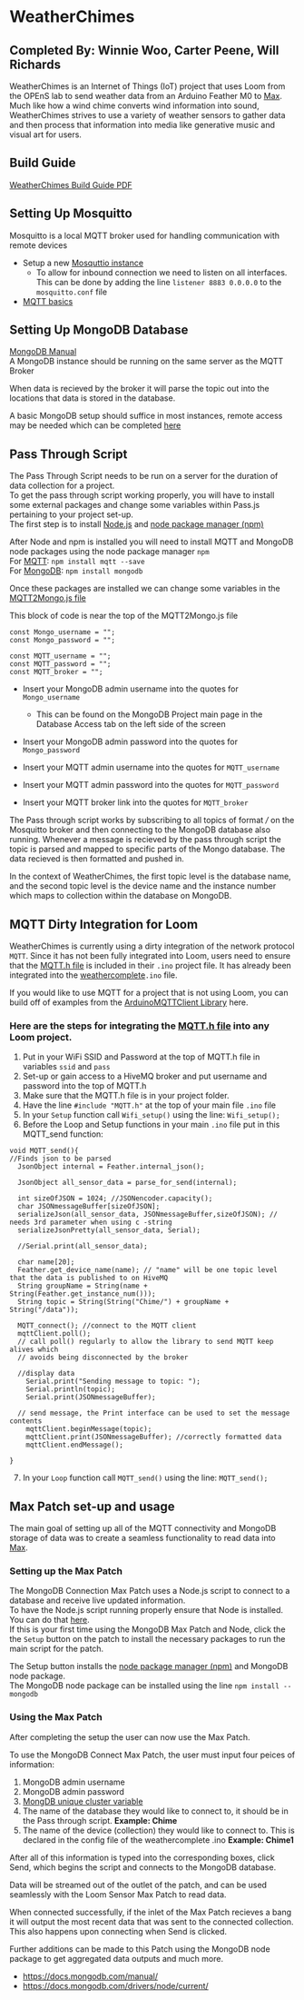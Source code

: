 # WeatherChimes
## Completed By: Winnie Woo, Carter Peene, Will Richards

WeatherChimes is an Internet of Things (IoT) project that uses Loom from the OPEnS lab to send weather data from an Arduino Feather M0 to [Max](https://cycling74.com/products/max). Much like how a wind chime converts wind information into sound, WeatherChimes strives to use a variety of weather sensors to gather data and then process that information into media like generative music and visual art for users. 


## Build Guide

[WeatherChimes Build Guide PDF](https://docs.google.com/document/d/1GEz6TniiCkyVJEQ1pW2CY4VUsa4j7f_cYcETQBzS96c/edit?usp=sharing)


## Setting Up Mosquitto
Mosquitto is a local MQTT broker used for handling communication with remote devices
* Setup a new [Mosquttio instance](https://www.vultr.com/docs/how-to-install-mosquitto-mqtt-broker-server-on-ubuntu-16-04)
  * To allow for inbound connection we need to listen on all interfaces. This can be done by adding the line `listener 8883 0.0.0.0` to the `mosquitto.conf` file
* [MQTT basics](https://www.hivemq.com/mqtt-essentials/)

## Setting Up MongoDB Database
[MongoDB Manual](https://docs.mongodb.com/manual/)\
A MongoDB instance should be running on the same server as the MQTT Broker

When data is recieved by the broker it will parse the topic out into the locations that data is stored in the database.

A basic MongoDB setup should suffice in most instances, remote access may be needed which can be completed [here](https://www.digitalocean.com/community/tutorials/how-to-configure-remote-access-for-mongodb-on-ubuntu-20-04)

## Pass Through Script
The Pass Through Script needs to be run on a server for the duration of data collection for a project.  
To get the pass through script working properly, you will have to install some external packages and change some variables within Pass.js pertaining to your project set-up.  
The first step is to install [Node.js](https://nodejs.org/en/download/)
and [node package manager (npm)](https://docs.npmjs.com/downloading-and-installing-node-js-and-npm)

After Node and npm is installed you will need to install MQTT and MongoDB node packages using the node package manager `npm`  
For [MQTT](https://www.npmjs.com/package/mqtt#install): `npm install mqtt --save`  
For [MongoDB](https://www.w3schools.com/nodejs/nodejs_mongodb.asp): `npm install mongodb` 

Once these packages are installed we can change some variables in the [MQTT2Mongo.js file](https://github.com/OPEnSLab-OSU/WeatherChimes/blob/main/pass.js)  

This block of code is near the top of the MQTT2Mongo.js file
```
const Mongo_username = "";
const Mongo_password = "";

const MQTT_username = "";
const MQTT_password = "";
const MQTT_broker = "";

```
- Insert your MongoDB admin username into the quotes for `Mongo_username`
  - This can be found on the MongoDB Project main page in the Database Access tab on the left side of the screen

- Insert your MongoDB admin password into the quotes for `Mongo_password`

- Insert your MQTT admin username into the quotes for `MQTT_username` 
- Insert your MQTT admin password into the quotes for `MQTT_password`
- Insert your MQTT broker link into the quotes for `MQTT_broker`

The Pass through script works by subscribing to all topics of format */* on the Mosquitto broker and then connecting to the MongoDB database also running. Whenever a message is recieved by the pass through script the topic is parsed and mapped to specific parts of the Mongo database. The data recieved is then formatted and pushed in.

In the context of WeatherChimes, the first topic level is the database name, and the second topic level is the device name and the instance number which maps to collection within the database on MongoDB. 

## MQTT Dirty Integration for Loom

WeatherChimes is currently using a dirty integration of the network protocol `MQTT`. Since it has not been fully integrated into Loom, users need to ensure that the [MQTT.h file](https://github.com/OPEnSLab-OSU/WeatherChimes/blob/main/weathercomplete/MQTT.h) is included in their `.ino` project file. It has already been integrated into the [weathercomplete](https://github.com/OPEnSLab-OSU/WeatherChimes/blob/main/weathercomplete/weathercomplete.ino)`.ino` file.  

If you would like to use MQTT for a project that is not using Loom, you can build off of examples from the [ArduinoMQTTClient Library](https://github.com/arduino-libraries/ArduinoMqttClient/tree/master/examples) here.

### Here are the steps for integrating the [MQTT.h file](https://github.com/OPEnSLab-OSU/WeatherChimes/blob/main/weathercomplete/MQTT.h) into any Loom project. 

1. Put in your WiFi SSID and Password at the top of MQTT.h file in variables `ssid` and `pass`
2. Set-up or gain access to a HiveMQ broker and put username and password into the top of MQTT.h
3. Make sure that the MQTT.h file is in your project folder.
4. Have the line `#include "MQTT.h"` at the top of your main file `.ino` file
5. In your `Setup` function call `Wifi_setup()` using the line: `Wifi_setup();`
6. Before the Loop and Setup functions in your main `.ino` file put in this MQTT_send function:

```
void MQTT_send(){
//Finds json to be parsed
  JsonObject internal = Feather.internal_json(); 

  JsonObject all_sensor_data = parse_for_send(internal);
   
  int sizeOfJSON = 1024; //JSONencoder.capacity();
  char JSONmessageBuffer[sizeOfJSON];
  serializeJson(all_sensor_data, JSONmessageBuffer,sizeOfJSON); // needs 3rd parameter when using c -string
  serializeJsonPretty(all_sensor_data, Serial);
  
  //Serial.print(all_sensor_data);
  
  char name[20];
  Feather.get_device_name(name); // "name" will be one topic level that the data is published to on HiveMQ
  String groupName = String(name + String(Feather.get_instance_num()));
  String topic = String(String("Chime/") + groupName + String("/data"));

  MQTT_connect(); //connect to the MQTT client
  mqttClient.poll();
  // call poll() regularly to allow the library to send MQTT keep alives which
  // avoids being disconnected by the broker

  //display data
    Serial.print("Sending message to topic: ");
    Serial.println(topic);
    Serial.print(JSONmessageBuffer);
    
  // send message, the Print interface can be used to set the message contents
    mqttClient.beginMessage(topic);
    mqttClient.print(JSONmessageBuffer); //correctly formatted data
    mqttClient.endMessage();

}
```
7. In your `Loop` function call `MQTT_send()` using the line: `MQTT_send();`


## Max Patch set-up and usage
The main goal of setting up all of the MQTT connectivity and MongoDB storage of data was to create a seamless functionality to read data into [Max](https://cycling74.com/products/max). 

### Setting up the Max Patch

The MongoDB Connection Max Patch uses a Node.js script to connect to a database and receive live updated information.  
To have the Node.js script running properly ensure that Node is installed. You can do that [here]( https://nodejs.org/en/download/).  
If this is your first time using the MongoDB Max Patch and Node, click the the `Setup` button on the patch to install the necessary packages to run the main script for the patch.  

The Setup button installs the [node package manager (npm)](https://docs.npmjs.com/downloading-and-installing-node-js-and-npm) and MongoDB node package.   
The MongoDB node package can be installed using the line `npm install --mongodb`  

### Using the Max Patch
After completing the setup the user can now use the Max Patch.

To use the MongoDB Connect Max Patch, the user must input four peices of information:
1. MongoDB admin username
2. MongoDB admin password
3. [MongDB unique cluster variable](https://github.com/OPEnSLab-OSU/WeatherChimes#setting-up-mongodb-database)
4. The name of the database they would like to connect to, it should be in the Pass through script. **Example: Chime**
5. The name of the device (collection) they would like to connect to. This is declared in the config file of the weathercomplete .ino **Example: Chime1**


After all of this information is typed into the corresponding boxes, click Send, which begins the script and connects to the MongoDB database.

Data will be streamed out of the outlet of the patch, and can be used seamlessly with the Loom Sensor Max Patch to read data.

When connected successfully, if the inlet of the Max Patch recieves a bang it will output the most recent data that was sent to the connected collection. This also happens upon connecting when Send is clicked.

Further additions can be made to this Patch using the MongoDB node package to get aggregated data outputs and much more. 
  - https://docs.mongodb.com/manual/
  - https://docs.mongodb.com/drivers/node/current/



